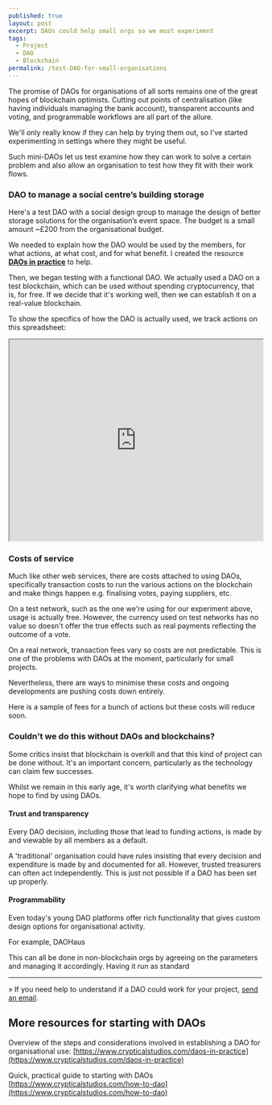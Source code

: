 ```yaml
---
published: true
layout: post
excerpt: DAOs could help small orgs so we must experiment
tags:
  - Project
  - DAO
  - Blockchain
permalink: /test-DAO-for-small-organisations
---
```

The promise of DAOs for organisations of all sorts remains one of the great hopes of blockchain optimists. Cutting out points of centralisation (like having individuals managing the bank account), transparent accounts and voting, and programmable workflows are all part of the allure.

We'll only really know if they can help by trying them out, so I've started experimenting in settings where they might be useful.

Such mini-DAOs let us test examine how they can work to solve a certain problem and also allow an organisation to test how they fit with their work flows.

### DAO to manage a social centre’s building storage

Here's a test DAO with a social design group to manage the design of better storage solutions for the organisation’s event space. The budget is a small amount ~£200 from the organisational budget. 

We needed to explain how the DAO would be used by the members, for what actions, at what cost, and for what benefit. I created the resource [**DAOs in practice**](https://www.crypticalstudios.com/daos-in-practice) to help.

Then, we began testing with a functional DAO. We actually used a DAO on a test blockchain, which can be used without spending cryptocurrency, that is, for free. If we decide that it's working well, then we can establish it on a real-value blockchain.

To show the specifics of how the DAO is actually used, we track actions on this spreadsheet:

<iframe src="https://docs.google.com/spreadsheets/d/e/2PACX-1vQlSJJ6nxAlotJck7oJWq18VXzR5S1qNAb53mojHdtU37WVGMrlERlEBms3kmtkjhyxqiO7JP5t09Fb/pubhtml?gid=0&amp;single=true&amp;widget=true&amp;headers=false&amp;range=A1:E3" width="100%" height="400px"></iframe>



### Costs of service

Much like other web services, there are costs attached to using DAOs, specifically transaction costs to run the various actions on the blockchain and make things happen e.g. finalising votes, paying suppliers, etc.

On a test network, such as the one we're using for our experiment above, usage is actually free. However, the currency used on test networks has no value so doesn't offer the true effects such as real payments reflecting the outcome of a vote.

On a real network, transaction fees vary so costs are not predictable. This is one of the problems with DAOs at the moment, particularly for small projects.

Nevertheless, there are ways to minimise these costs and ongoing developments are pushing costs down entirely.

Here is a sample of fees for a bunch of actions but these costs will reduce soon. 


### Couldn't we do this without DAOs and blockchains?

Some critics insist that blockchain is overkill and that this kind of project can be done without. It's an important concern, particularly as the technology can claim few successes.

Whilst we remain in this early age, it's worth clarifying what benefits we hope to find by using DAOs.

#### Trust and transparency

Every DAO decision, including those that lead to funding actions, is made by and viewable by all members as a default.

A 'traditional' organisation could have rules insisting that every decision and expenditure is made by and documented for all. However, trusted treasurers can often act independently. This is just not possible if a DAO has been set up properly.

#### Programmability

Even today's young DAO platforms offer rich functionality that gives custom design options for organisational activity.

For example, DAOHaus 

This can all be done in non-blockchain orgs by agreeing on the parameters and managing it accordingly. Having it run as standard 

<hr/>

» If you need help to understand if a DAO could work for your project, [send an email](mailto:matthewlinares@protonmail.com).


## More resources for starting with DAOs

Overview of the steps and considerations involved in establishing a DAO for organisational use: [https://www.crypticalstudios.com/daos-in-practice](https://www.crypticalstudios.com/daos-in-practice)

Quick, practical guide to starting with DAOs [https://www.crypticalstudios.com/how-to-dao](https://www.crypticalstudios.com/how-to-dao)
